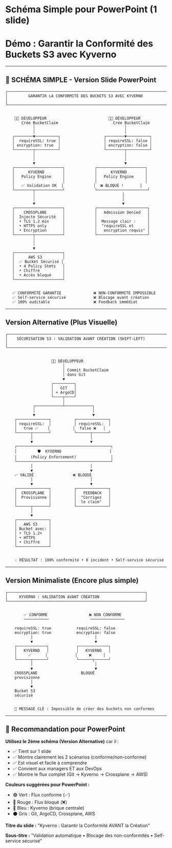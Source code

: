 # Schéma Simple pour PowerPoint (1 slide)
# Démo : Garantir la Conformité des Buckets S3 avec Kyverno

---

## 🎯 SCHÉMA SIMPLE - Version Slide PowerPoint

```
┌─────────────────────────────────────────────────────────────────────────────┐
│         GARANTIR LA CONFORMITÉ DES BUCKETS S3 AVEC KYVERNO                  │
└─────────────────────────────────────────────────────────────────────────────┘


    👨‍💻 DÉVELOPPEUR                           👨‍💻 DÉVELOPPEUR
       Crée BucketClaim                        Crée BucketClaim
            │                                       │
            │                                       │
   ┌────────▼──────────┐                   ┌────────▼──────────┐
   │  requireSSL: true │                   │ requireSSL: false │
   │ encryption: true  │                   │ encryption: false │
   └────────┬──────────┘                   └────────┬──────────┘
            │                                       │
            │                                       │
            ▼                                       ▼
   ┌─────────────────────┐             ┌─────────────────────┐
   │      KYVERNO        │             │      KYVERNO        │
   │   Policy Engine     │             │   Policy Engine     │
   │                     │             │                     │
   │   ✅ Validation OK  │             │  ❌ BLOQUÉ !       │
   └────────┬────────────┘             └──────────────────────┘
            │                                      │
            │                                      │
            ▼                                      ▼
   ┌─────────────────────┐             ┌──────────────────────┐
   │    CROSSPLANE       │             │   Admission Denied   │
   │  Injecte Sécurité   │             │                      │
   │  • TLS 1.2 min      │             │  Message clair :     │
   │  • HTTPS only       │             │  "requireSSL et      │
   │  • Encryption       │             │   encryption requis" │
   └────────┬────────────┘             └──────────────────────┘
            │
            │
            ▼
   ┌─────────────────────┐
   │      AWS S3         │
   │  ✅ Bucket Sécurisé │
   │  • 4 Policy Stmts   │
   │  • Chiffré          │
   │  • Accès bloqué     │
   └─────────────────────┘


   ✅ CONFORMITÉ GARANTIE              ❌ NON-CONFORMITÉ IMPOSSIBLE
   ✅ Self-service sécurisé            ❌ Blocage avant création
   ✅ 100% auditable                   ❌ Feedback immédiat
```

---

## Version Alternative (Plus Visuelle)

```
┌──────────────────────────────────────────────────────────────────────┐
│    SÉCURISATION S3 : VALIDATION AVANT CRÉATION (SHIFT-LEFT)          │
└──────────────────────────────────────────────────────────────────────┘


                    👨‍💻 DÉVELOPPEUR
                         │
                         │ Commit BucketClaim
                         │ dans Git
                         ▼
                    ┌─────────┐
                    │   GIT   │
                    │ + ArgoCD│
                    └────┬────┘
                         │
            ┌────────────┴────────────┐
            │                         │
            ▼                         ▼
    ┌──────────────┐          ┌──────────────┐
    │ requireSSL:  │          │ requireSSL:  │
    │   true ✅    │          │  false ❌   │
    └──────┬───────┘          └──────┬───────┘
           │                         │
           ▼                         ▼
    ┌─────────────────────────────────────────┐
    │         🛡️  KYVERNO                     │
    │      (Policy Enforcement)               │
    └─────────────────────────────────────────┘
           │                         │
           ▼                         ▼
    ✅ VALIDÉ                 ❌ BLOQUÉ
           │                         │
           ▼                         ▼
    ┌──────────────┐          ┌──────────────┐
    │  CROSSPLANE  │          │   FEEDBACK   │
    │  Provisionne │          │  "Corrigez   │
    │              │          │  le claim"   │
    └──────┬───────┘          └──────────────┘
           │
           ▼
    ┌──────────────┐
    │   AWS S3     │
    │ Bucket avec: │
    │ • TLS 1.2+   │
    │ • HTTPS      │
    │ • Chiffré    │
    └──────────────┘


    💡 RÉSULTAT : 100% conformité • 0 incident • Self-service sécurisé
```

---

## Version Minimaliste (Encore plus simple)

```
┌────────────────────────────────────────────────────────────┐
│     KYVERNO : VALIDATION AVANT CRÉATION                    │
└────────────────────────────────────────────────────────────┘


        ✅ CONFORME                  ❌ NON CONFORME
        ───────────                  ───────────────

    requireSSL: true           requireSSL: false
    encryption: true           encryption: false
           │                           │
           ▼                           ▼
    ┌─────────────┐            ┌─────────────┐
    │   KYVERNO   │            │   KYVERNO   │
    │     ✅      │            │     ❌     │
    └──────┬──────┘            └──────┬──────┘
           │                           │
           ▼                           ▼
    CROSSPLANE                   BLOQUÉ
    provisionne                  
           │                           
           ▼                           
    Bucket S3                          
    sécurisé                           


    🎯 MESSAGE CLÉ : Impossible de créer des buckets non conformes
```

---

## 🎨 Recommandation pour PowerPoint

**Utilisez le 2ème schéma (Version Alternative)** car il :
- ✅ Tient sur 1 slide
- ✅ Montre clairement les 2 scénarios (conforme/non-conforme)
- ✅ Est visuel et facile à comprendre
- ✅ Convient aux managers ET aux DevOps
- ✅ Montre le flux complet (Git → Kyverno → Crossplane → AWS)

**Couleurs suggérées pour PowerPoint :**
- 🟢 Vert : Flux conforme (✅)
- 🔴 Rouge : Flux bloqué (❌)
- 🔵 Bleu : Kyverno (brique centrale)
- ⚫ Gris : Git, ArgoCD, Crossplane, AWS

**Titre du slide :**
"Kyverno : Garantir la Conformité AVANT la Création"

**Sous-titre :**
"Validation automatique • Blocage des non-conformités • Self-service sécurisé"
